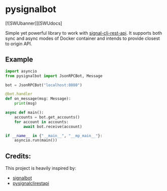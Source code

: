 # pysignalbot

[![SWUbanner]][SWUdocs]

Simple yet powerful library to work with [signal-cli-rest-api](https://github.com/bbernhard/signal-cli-rest-api). It supports both sync and async modes of Docker container and intends to provide closest to origin API.

## Example

```python
import asyncio
from pysignalbot import JsonRPCBot, Message

bot = JsonRPCBot("localhost:8080")

@bot.handler
def on_message(msg: Message):
    print(msg)

async def main():
    accounts = bot.get_accounts()
    for account in accounts:
        await bot.receive(account)

if __name__ in {"__main__", "__mp_main__"}:
    asyncio.run(main())
```

## Credits:

This project is heavily inspired by:

- [signalbot](https://github.com/filipre/signalbot)
- [pysignalclirestapi](https://github.com/bbernhard/pysignalclirestapi)
